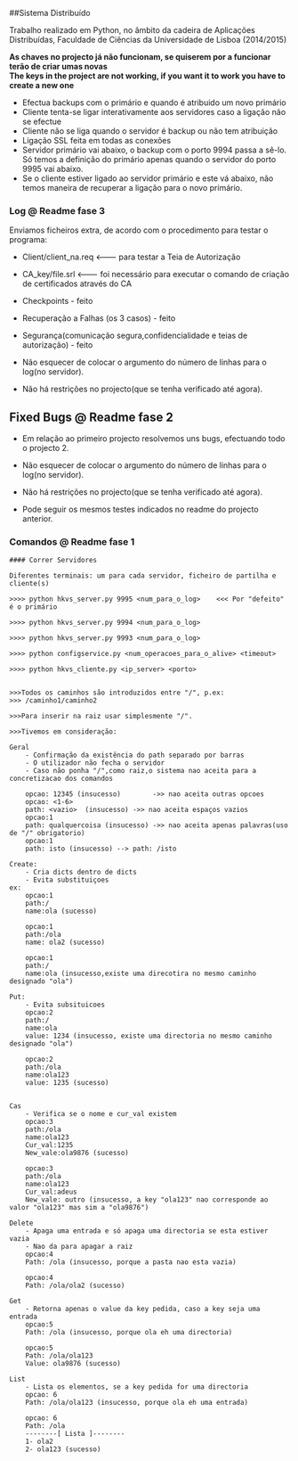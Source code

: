 ##Sistema Distribuído

Trabalho realizado em Python, no âmbito da cadeira de Aplicações Distribuídas, Faculdade de Ciências da Universidade de Lisboa (2014/2015)

**As chaves no projecto já não funcionam, se quiserem por a funcionar terão de criar umas novas  
The keys in the project are not working, if you want it to work you have to create a new one**


- Efectua backups com o primário e quando é atribuido um novo primário
- Cliente tenta-se ligar interativamente aos servidores caso a ligação não se efectue
- Cliente não se liga quando o servidor é backup ou não tem atribuição
- Ligação SSL feita em todas as conexões 
- Servidor primário vai abaixo, o backup com o porto 9994 passa a sê-lo. Só temos a definição do primário apenas quando o servidor do porto 9995 vai abaixo.
- Se o cliente estiver ligado ao servidor primário e este vá abaixo, não temos maneira de recuperar a ligação para o novo primário.
											


### Log	@ Readme fase 3


Enviamos ficheiros extra, de acordo com o procedimento para testar o programa:

- Client/client_na.req 	<---		para testar a Teia de Autorização
- CA_key/file.srl	<--- 		foi necessário para executar o comando de criação de certificados através do CA

- Checkpoints 								- feito
- Recuperação a Falhas  (os 3 casos) 					- feito
- Segurança(comunicação segura,confidencialidade e teias de autorização) 	- feito


- Não esquecer de colocar o argumento do número de linhas para o log(no servidor).  

- Não há restrições no projecto(que se tenha verificado até agora).


## Fixed Bugs @ Readme fase 2



- Em relação ao primeiro projecto resolvemos uns bugs, efectuando todo o projecto 2.

- Não esquecer de colocar o argumento do número de linhas para o log(no servidor).

- Não há restrições no projecto(que se tenha verificado até agora).

- Pode seguir os mesmos testes indicados no readme do projecto anterior.


											
### Comandos @ Readme fase 1

	#### Correr Servidores
	
	Diferentes terminais: um para cada servidor, ficheiro de partilha e cliente(s)

	>>>> python hkvs_server.py 9995 <num_para_o_log>    <<< Por "defeito" é o primário

	>>>> python hkvs_server.py 9994 <num_para_o_log>

	>>>> python hkvs_server.py 9993 <num_para_o_log>

	>>>> python configservice.py <num_operacoes_para_o_alive> <timeout>

	>>>> python hkvs_cliente.py <ip_server> <porto>
					

	>>>Todos os caminhos são introduzidos entre "/", p.ex:
	>>>	/caminho1/caminho2

	>>>Para inserir na raiz usar simplesmente "/".

	>>>Tivemos em consideração:

	Geral
		- Confirmação da existência do path separado por barras
		- O utilizador não fecha o servidor
		- Caso não ponha "/",como raiz,o sistema nao aceita para a concretizacao dos comandos

		opcao: 12345 (insucesso)		->> nao aceita outras opcoes
		opcao: <1-6>
		path: <vazio>  (insucesso) ->> nao aceita espaços vazios
		opcao:1
		path: qualquercoisa (insucesso) ->> nao aceita apenas palavras(uso de "/" obrigatorio)
		opcao:1
		path: isto (insucesso) --> path: /isto

	Create:
		- Cria dicts dentro de dicts 
		- Evita substituiçoes 	
	ex:
		opcao:1
		path:/
		name:ola (sucesso)

		opcao:1
		path:/ola
		name: ola2 (sucesso)

		opcao:1
		path:/
		name:ola (insucesso,existe uma direcotira no mesmo caminho designado "ola")

	Put:
		- Evita subsituicoes
		opcao:2
		path:/
		name:ola
		value: 1234 (insucesso, existe uma directoria no mesmo caminho designado "ola")

		opcao:2
		path:/ola
		name:ola123
		value: 1235 (sucesso)


	Cas
		- Verifica se o nome e cur_val existem
		opcao:3
		path:/ola
		name:ola123
		Cur_val:1235
		New_vale:ola9876 (sucesso)

		opcao:3
		path:/ola
		name:ola123
		Cur_val:adeus
		New_vale: outro (insucesso, a key "ola123" nao corresponde ao valor "ola123" mas sim a "ola9876")

	Delete
		- Apaga uma entrada e só apaga uma directoria se esta estiver vazia
		- Nao da para apagar a raiz
		opcao:4
		Path: /ola (insucesso, porque a pasta nao esta vazia)

		opcao:4
		Path: /ola/ola2 (sucesso)	

	Get
		- Retorna apenas o value da key pedida, caso a key seja uma entrada
		opcao:5
		Path: /ola (insucesso, porque ola eh uma directoria)

		opcao:5
		Path: /ola/ola123
		Value: ola9876 (sucesso)

	List
		- Lista os elementos, se a key pedida for uma directoria
		opcao: 6
		Path: /ola/ola123 (insucesso, porque ola eh uma entrada)

		opcao: 6
		Path: /ola
		--------[ Lista ]--------
		1- ola2
		2- ola123 (sucesso)
												
											

